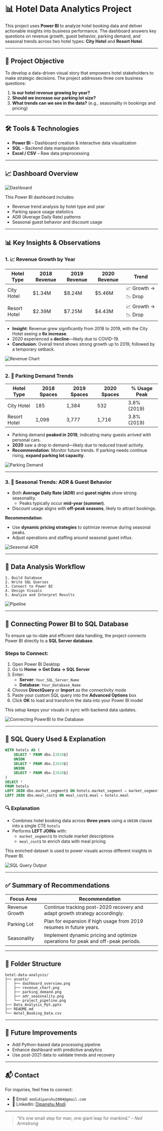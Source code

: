 # 📊 Hotel Data Analytics Project

This project uses **Power BI** to analyze hotel booking data and deliver actionable insights into business performance. The dashboard answers key questions on revenue growth, guest behavior, parking demand, and seasonal trends across two hotel types: **City Hotel** and **Resort Hotel**.

---

## 🧭 Project Objective

To develop a data-driven visual story that empowers hotel stakeholders to make strategic decisions. The project addresses three core business questions:

1. **Is our hotel revenue growing by year?**  
2. **Should we increase our parking lot size?**  
3. **What trends can we see in the data?** (e.g., seasonality in bookings and pricing)

---

## 🛠️ Tools & Technologies

- **Power BI** – Dashboard creation & interactive data visualization  
- **SQL** – Backend data manipulation  
- **Excel / CSV** – Raw data preprocessing  

---

## 📈 Dashboard Overview

![Dashboard](assets/dashboard_overview.png)

This Power BI dashboard includes:

- Revenue trend analysis by hotel type and year  
- Parking space usage statistics  
- ADR (Average Daily Rate) patterns  
- Seasonal guest behavior and discount usage  

---

## 📊 Key Insights & Observations

### 1. 📈 Revenue Growth by Year

| Hotel Type   | 2018 Revenue | 2019 Revenue | 2020 Revenue | Trend               |
|--------------|--------------|--------------|--------------|---------------------|
| City Hotel   | $1.34M       | $8.24M       | $5.46M       | 📈 Growth → 📉 Drop  |
| Resort Hotel | $2.39M       | $7.25M       | $4.43M       | 📈 Growth → 📉 Drop  |

- **Insight**: Revenue grew significantly from 2018 to 2019, with the City Hotel seeing a **6x increase**.
- 2020 experienced a **decline**—likely due to COVID-19.
- **Conclusion**: Overall trend shows strong growth up to 2019, followed by a temporary setback.

![Revenue Chart](assets/revenue_chart.png)

---

### 2. 🚗 Parking Demand Trends

| Hotel Type   | 2018 Spaces | 2019 Spaces | 2020 Spaces | % Usage Peak |
|--------------|-------------|-------------|-------------|---------------|
| City Hotel   | 185         | 1,384       | 532         | 3.8% (2019)   |
| Resort Hotel | 1,098       | 3,777       | 1,716       | 3.8% (2019)   |

- Parking demand **peaked in 2019**, indicating many guests arrived with personal cars.
- **2020** saw a drop in demand—likely due to reduced travel activity.
- **Recommendation**: Monitor future trends. If parking needs continue rising, **expand parking lot capacity**.

![Parking Demand](assets/parking_demand.png)

---

### 3. 📅 Seasonal Trends: ADR & Guest Behavior

- Both **Average Daily Rate (ADR)** and **guest nights** show strong seasonality.
  - Peaks typically occur **mid-year (summer)**.
- Discount usage aligns with **off-peak seasons**, likely to attract bookings.

**Recommendation**:
- Use **dynamic pricing strategies** to optimize revenue during seasonal peaks.
- Adjust operations and staffing around seasonal guest influx.

![Seasonal ADR](assets/adr_seasonality.png)

---

## 🔄 Data Analysis Workflow

```
1. Build Database
2. Write SQL Queries
3. Connect to Power BI
4. Design Visuals
5. Analyze and Interpret Results
```

![Pipeline](assets/project_pipeline.png)

---

## 🔌 Connecting Power BI to SQL Database

To ensure up-to-date and efficient data handling, the project connects Power BI directly to a **SQL Server database**.

### Steps to Connect:
1. Open Power BI Desktop
2. Go to **Home → Get Data → SQL Server**
3. Enter:
   - **Server**: `Your_SQL_Server_Name`
   - **Database**: `Your_Database_Name`
4. Choose **DirectQuery** or **Import** as the connectivity mode  
5. Paste your custom SQL query into the **Advanced Options** box
6. Click **OK** to load and transform the data into your Power BI model

This setup keeps your visuals in sync with backend data updates.

![Connecting PowerBI to the Database](assets/connect_powerbi_to_db.png)

---

## 🧾 SQL Query Used & Explanation

```sql
WITH hotels AS (
    SELECT * FROM dbo.[2018$]
    UNION
    SELECT * FROM dbo.[2019$]
    UNION
    SELECT * FROM dbo.[2020$]
)
SELECT *
FROM hotels
LEFT JOIN dbo.market_segment$ ON hotels.market_segment = market_segment$.market_segment
LEFT JOIN dbo.meal_cost$ ON meal_cost$.meal = hotels.meal
```

### 🔍 Explanation

- Combines hotel booking data across **three years** using a `UNION` clause into a single CTE `hotels`
- Performs **LEFT JOINs** with:
  - `market_segment$` to include market descriptions
  - `meal_cost$` to enrich data with meal pricing

This enriched dataset is used to power visuals across different insights in Power BI.

![SQL Query Output](assets/sql_query.png)

---

## ✅ Summary of Recommendations

| Focus Area     | Recommendation                                                                 |
|----------------|----------------------------------------------------------------------------------|
| Revenue Growth | Continue tracking post-2020 recovery and adapt growth strategy accordingly.     |
| Parking Lot    | Plan for expansion if high usage from 2019 resumes in future years.             |
| Seasonality    | Implement dynamic pricing and optimize operations for peak and off-peak periods.|

---

## 📂 Folder Structure

```
hotel-data-analysis/
├── assets/
│   ├── dashboard_overview.png
│   ├── revenue_chart.png
│   ├── parking_demand.png
│   ├── adr_seasonality.png
│   └── project_pipeline.png
├── Data_Analysis_Ppt.pptx
├── README.md
└── Hotel_Booking_Data.csv
```

---

## 🚀 Future Improvements

- Add Python-based data processing pipeline  
- Enhance dashboard with predictive analytics  
- Use post-2021 data to validate trends and recovery  

---

## 📬 Contact

For inquiries, feel free to connect:

- 📧 Email: `modidipanshu2004@gmail.com`  
- 💼 LinkedIn: [Dipanshu Modi](https://www.linkedin.com/in/dipanshu-modi-75bb57278/)

---

> “It’s one small step for man, one giant leap for mankind.” – *Neil Armstrong*